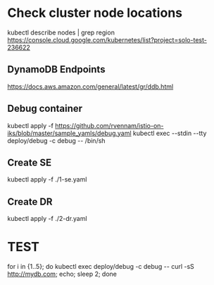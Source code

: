 # Check cluster node locations
kubectl describe nodes | grep region
https://console.cloud.google.com/kubernetes/list?project=solo-test-236622

## DynamoDB Endpoints
https://docs.aws.amazon.com/general/latest/gr/ddb.html

## Debug container
kubectl apply -f https://github.com/rvennam/istio-on-iks/blob/master/sample_yamls/debug.yaml
kubectl exec --stdin --tty  deploy/debug -c debug -- /bin/sh

## Create SE
kubectl apply -f ./1-se.yaml

## Create DR
kubectl apply -f ./2-dr.yaml

# TEST
for i in {1..5}; do kubectl exec deploy/debug -c debug -- curl -sS http://mydb.com; echo; sleep 2; done